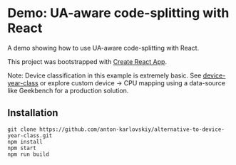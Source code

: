 
# Demo: UA-aware code-splitting with React

A demo showing how to use UA-aware code-splitting with React.

This project was bootstrapped with [Create React App](https://github.com/facebookincubator/create-react-app).

Note: Device classification in this example is extremely basic. See [device-year-class](https://github.com/facebook/device-year-class) or explore custom device -> CPU mapping using a data-source like Geekbench for a production solution.

## Installation
```
git clone https://github.com/anton-karlovskiy/alternative-to-device-year-class.git
npm install
npm start
npm run build
```